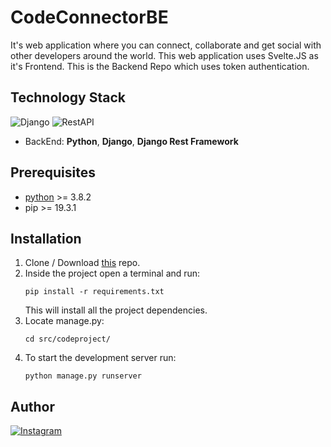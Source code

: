 # CodeConnectorBE

It's web application where you can connect, collaborate and get social with other developers around the world. This web application uses Svelte.JS as it's Frontend.
This is the Backend Repo which uses token authentication.

## Technology Stack
![Django](https://img.shields.io/badge/backend-django-green?style=flat&logo=Django)
![RestAPI](https://img.shields.io/badge/RestAPI-Django--Rest--Framework-red?style=flat&logo=Django)

* BackEnd: **Python**, **Django**, **Django Rest Framework**

## Prerequisites
* [python](https://www.python.org/) >= 3.8.2
* pip >= 19.3.1

## Installation

1. Clone / Download [this](https://github.com/Yashas10Gowda/CodeConnectorBE) repo.
2. Inside the project open a terminal and run:
    ```
    pip install -r requirements.txt
    ```
    This will install all the project dependencies.
3. Locate manage.py:
    ```
    cd src/codeproject/
    ```
4. To start the development server run:
    ```
    python manage.py runserver
    ```

## Author
[![Instagram](https://img.shields.io/badge/follow-%40yacchi_codes-1DA1F2?style=flat&logo=Instagram)](https://www.instagram.com/yacchi_codes) 

